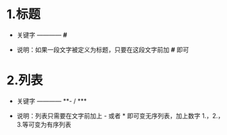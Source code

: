 # 1.标题

- 关键字 ———— **#**

- 说明：如果一段文字被定义为标题，只要在这段文字前加 **#** 即可

# 2.列表

- 关键字 ———— **- / ***

- 说明：列表只需要在文字前加上 - 或者 * 即可变无序列表，加上数字 1.，2.，3.等可变为有序列表





